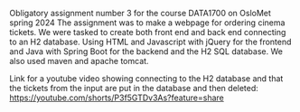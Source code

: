 Obligatory assignment number 3 for the course DATA1700 on OsloMet spring 2024
The assignment was to make a webpage for ordering cinema tickets. 
We were tasked to create both front end and back end connecting to an H2 database. Using HTML and Javascript with jQuery for the frontend and Java with Spring Boot for the backend
and the H2 SQL database. We also used maven and apache tomcat.

Link for a youtube video showing connecting to the H2 database and that the tickets from the input are put in the database and then deleted:
https://youtube.com/shorts/P3f5GTDv3As?feature=share
